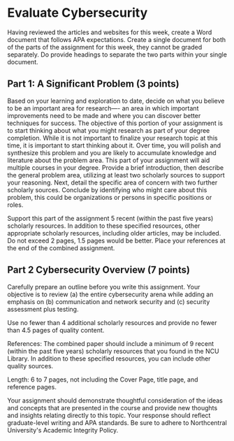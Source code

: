 # Evaluate Cybersecurity

Having reviewed the articles and websites for this week, create a Word document that follows APA expectations. Create a single document for both of the parts of the assignment for this week, they cannot be graded separately. Do provide headings to separate the two parts within your single document.

## Part 1: A Significant Problem (3 points)

Based on your learning and exploration to date, decide on what you believe to be an important area for research—- an area in which important improvements need to be made and where you can discover better techniques for success. The objective of this portion of your assignment is to start thinking about what you might research as part of your degree completion. While it is not important to finalize your research topic at this time, it is important to start thinking about it. Over time, you will polish and synthesize this problem and you are likely to accumulate knowledge and literature about the problem area. This part of your assignment will aid multiple courses in your degree. Provide a brief introduction, then describe the general problem area, utilizing at least two scholarly sources to support your reasoning. Next, detail the specific area of concern with two further scholarly sources. Conclude by identifying who might care about this problem, this could be organizations or persons in specific positions or roles.

Support this part of the assignment 5 recent (within the past five years) scholarly resources. In addition to these specified resources, other appropriate scholarly resources, including older articles, may be included. Do not exceed 2 pages, 1.5 pages would be better. Place your references at the end of the combined assignment.

## Part 2 Cybersecurity Overview (7 points)

Carefully prepare an outline before you write this assignment. Your objective is to review (a) the entire cybersecurity arena while adding an emphasis on (b) communication and network security and (c) security assessment plus testing.

Use no fewer than 4 additional scholarly resources and provide no fewer than 4.5 pages of quality content.

References: The combined paper should include a minimum of 9 recent (within the past five years) scholarly resources that you found in the NCU Library. In addition to these specified resources, you can include other quality sources.

Length: 6 to 7 pages, not including the Cover Page, title page, and reference pages.

Your assignment should demonstrate thoughtful consideration of the ideas and concepts that are presented in the course and provide new thoughts and insights relating directly to this topic. Your response should reflect graduate-level writing and APA standards. Be sure to adhere to Northcentral University's Academic Integrity Policy.
